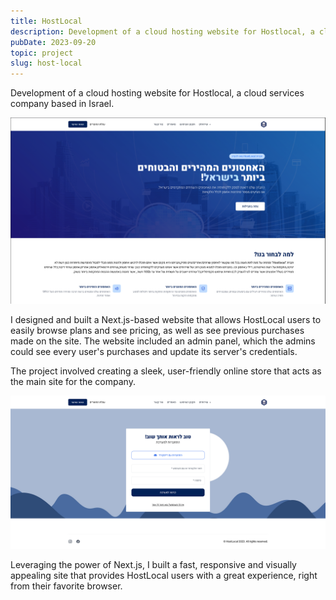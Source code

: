 ```yaml
---
title: HostLocal
description: Development of a cloud hosting website for Hostlocal, a cloud services company based in Israel.
pubDate: 2023-09-20
topic: project
slug: host-local
---
```


Development of a cloud hosting website for Hostlocal, a cloud services company based in Israel.

![HostLocal landing](host_local_landing.png)

I designed and built a Next.js-based website that allows HostLocal users to easily browse plans and see pricing, as well as see previous purchases made on the site.
The website included an admin panel, which the admins could see every user's purchases and update its server's credentials.

The project involved creating a sleek, user-friendly online store that acts as the main site for the company.



![HostLocal's login page](host_local_login.png)


Leveraging the power of Next.js, I built a fast, responsive and visually appealing site that provides HostLocal users with a great experience, right from their favorite browser.